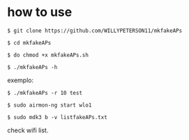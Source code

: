 # how to use

`$ git clone https://github.com/WILLYPETERSON11/mkfakeAPs`

`$ cd mkfakeAPs`
 
`$ do chmod +x mkfakeAPs.sh`

`$ ./mkfakeAPs -h`

exemplo:

`$ ./mkfakeAPs -r 10 test`

`$ sudo airmon-ng start wlo1`

`$ sudo mdk3 b -v listfakeAPs.txt`

check wifi list.
